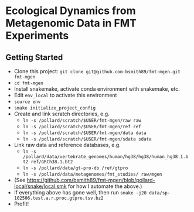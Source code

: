 # Ecological Dynamics from Metagenomic Data in FMT Experiments

## Getting Started

- Clone this project: `git clone git@github.com:bsmith89/fmt-mgen.git fmt-mgen`
- `cd fmt-mgen`
- Install snakemake, activate conda environment with snakemake, etc.
- Edit `env_local` to activate this environment
- `source env`
- `smake initialize_project_config`
- Create and link scratch directories, e.g.
    - `ln -s /pollard/scratch/$USER/fmt-mgen/raw raw`
    - `ln -s /pollard/scratch/$USER/fmt-mgen/ref ref`
    - `ln -s /pollard/scratch/$USER/fmt-mgen/data data`
    - `ln -s /pollard/scratch/$USER/fmt-mgen/sdata sdata`
- Link raw data and reference databases, e.g.
    - `ln -s /pollard/data/vertebrate_genomes/human/hg38/hg38/human_hg38.1.bt2 ref/GRCh38.1.bt2`
    - `ln -s /pollard/data/gt-pro-db /ref/gtpro`
    - `ln -s /pollard/data/metagenomes/fmt_studies/ raw/mgen`
- (See <https://github.com/bsmith89/fmt-mgen/blob/pollard-local/snake/local.smk> for how I automate the above.)
- If everything above has gone well, then run `smake -j20 data/sp-102506.test.a.r.proc.gtpro.tsv.bz2`
- Profit!
